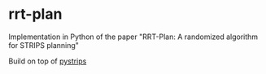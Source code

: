 # rrt-plan
Implementation in Python of the paper "RRT-Plan: A randomized algorithm for STRIPS planning" 

Build on top of [pystrips](https://github.com/thiagopbueno/pypddl-parser) 
